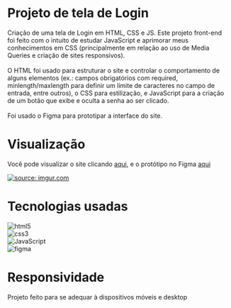 # Projeto de tela de Login
 Criação de uma tela de Login em HTML, CSS e JS. Este projeto front-end foi feito com o intuito de estudar JavaScript e aprimorar meus conhecimentos em CSS (principalmente em relação ao uso de Media Queries e criação de sites responsivos). <br> <br>
 O HTML foi usado para estruturar o site e controlar o comportamento de alguns elementos (ex.: campos obrigatórios com required, minlength/maxlength para definir um limite de caracteres no campo de entrada, entre outros), o CSS para estilização, e JavaScript para a criação de um botão que exibe e oculta a senha ao ser clicado. <br> <br>
Foi usado o Figma para prototipar a interface do site.

# Visualização

<p>
  
  Você pode visualizar o site clicando [aqui](https://login-nine-red.vercel.app/?fbclid=IwAR1a6ZS6EuXpsC03hf0C71sQ6IEJVwTIOc06KhojF2_w8M1SKbc3yoBFs4U), e o protótipo no Figma [aqui](https://www.figma.com/file/kSGK9o9s6YdB0nfhsNFgmq/Prototipo?type=design&node-id=0%3A1&mode=design&t=Lb9FlInCNKcaIDiJ-1)
  
</p>
<a href="https://imgur.com/Dx1e1Ht"><img src="https://i.imgur.com/Dx1e1Ht.jpg" title="source: imgur.com" /></a>

# Tecnologias usadas

<p align="center">
 
  <img src="https://img.shields.io/badge/HTML5-E34F26?style=for-the-badge&logo=html5&logoColor=white" alt="html5"> <br>
  <img src="https://img.shields.io/badge/CSS3-1572B6?style=for-the-badge&logo=css3&logoColor=white" alt="css3"> <br>
  <img src="https://img.shields.io/badge/JavaScript-F7DF1E?style=for-the-badge&logo=javascript&logoColor=black" alt="JavaScript"> <br>
  <img src="https://img.shields.io/badge/Figma-F24E1E?style=for-the-badge&logo=figma&logoColor=white" alt="figma">
</p>


# Responsividade
<p>Projeto feito para se adequar à dispositivos móveis e desktop</p>
